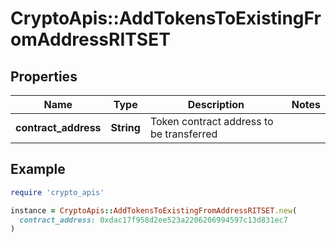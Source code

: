 # CryptoApis::AddTokensToExistingFromAddressRITSET

## Properties

| Name | Type | Description | Notes |
| ---- | ---- | ----------- | ----- |
| **contract_address** | **String** | Token contract address to be transferred |  |

## Example

```ruby
require 'crypto_apis'

instance = CryptoApis::AddTokensToExistingFromAddressRITSET.new(
  contract_address: 0xdac17f958d2ee523a2206206994597c13d831ec7
)
```

